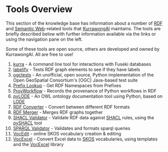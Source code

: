 # Tools Overview

This section of the knowledge base has information about a number of [RDF](https://www.w3.org/RDF/) and [Semantic Web](https://en.wikipedia.org/wiki/Semantic_Web)-related tools that [KurrawongAI](http://kurrawong.ai/) maintains. The tools are briefly described below with further information available via the links or using the navigation pane on the left. 

Some of these tools are open source, others are developed and owned by KurrawongAI. All are free to use!

1. [kurra](kurra.md) - A command line tool for interactions with Fuseki databases
2. [labelify](labelify.md) - Tests RDF graph elements to see if they have labels
3. [ogctests](ogc-tests) - An unofficial, open source, Python implementation of the Open GeoSpatial Consortium's \[OGC] Java-based test suite
4. [Prefix Lookup](prefix-lookup.md) - Get RDF Namespaces from Prefixes
5. [ProvWorkflow](provworkflow) - Records the provenance of Python workflows in RDF 
6. [pyLODE](pylode) - An OWL ontology documentation tool using Python, based on [LODE](https://essepuntato.it/lode/)
7. [RDF Converter](rdf-converter.md) - Convert between different RDF formats
8. [RDF Merger](rdf-merger.md) - Merges RDF graphs together
9. [SHACL Validator](shacl-validator.md) - Validate RDF data against [SHACL](https://www.w3.org/TR/shacl/) rules, using the [pySHACL](https://github.com/RDFLib/pySHACL) tool
10. [SPARQL Validator](sparql-parser.md) - Validates and formats sparql queries
11. [VocEdit](vocedit.md) - online SKOS vocabulary creation & editing
11. [VocExcel](vocexcel) - Convert Excel data to [SKOS](https://www.w3.org/TR/skos-primer/) vocabularies, using templates and the [VocExcel](https://github.com/Kurrawong/VocExcel) library